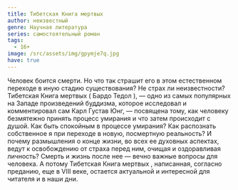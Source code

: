 ```yaml
---
title: Тибетская Книга мертвых
author: неизвестный
genre: Научная литература
series: самостоятельный роман
tags:
  - 16+
image: /src/assets/img/gpymje7q.jpg
have: true
---
```

Человек боится смерти. Но что так страшит его в этом естественном переходе в иную стадию существования? Не страх ли неизвестности? Тибетская Книга мертвых ( Бардо Тедол ), — одно из самых популярных на Западе произведений буддизма, которое исследовал и комментировал сам Карл Густав Юнг, — посвящена тому, как человеку безмятежно принять процесс умирания и что затем происходит с душой. Как быть спокойным в процессе умирания? Как распознать собственное я при переходе в новую, посмертную реальность? И почему размышления о конце жизни, во всех ее духовных аспектах, ведут к освобождению от страха перед ним, очищая и оздоравливая личность? Смерть и жизнь после нее — вечно важные вопросы для человека. А потому Тибетская Книга мертвых , написанная, согласно преданию, еще в VIII веке, остается актуальной и интересной для читателя и в наши дни.
